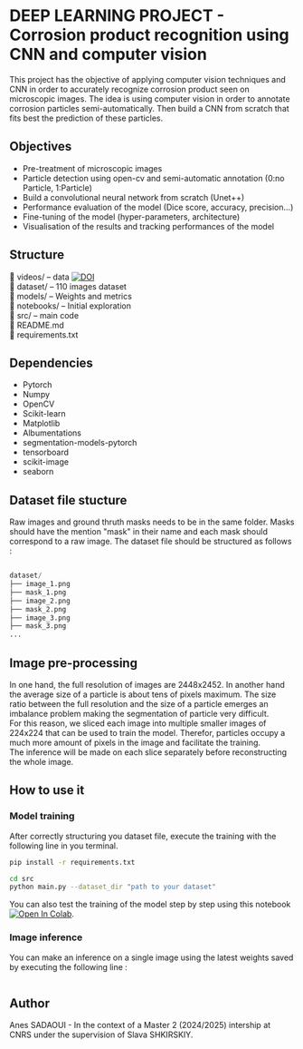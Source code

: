 # DEEP LEARNING PROJECT - Corrosion product recognition using CNN and computer vision

This project has the objective of applying computer vision techniques and CNN in order to accurately recognize corrosion product seen on microscopic images.
The idea is using computer vision in order to annotate corrosion particles semi-automatically. Then build a CNN from scratch that fits best the prediction of these particles.

## Objectives

- Pre-treatment of microscopic images
- Particle detection using open-cv and semi-automatic annotation (0:no Particle, 1:Particle)
- Build a convolutional neural network from scratch (Unet++)
- Performance evaluation of the model (Dice score, accuracy, precision...)
- Fine-tuning of the model (hyper-parameters, architecture)
- Visualisation of the results and tracking performances of the model

## Structure

📁 videos/ – data [![DOI](https://zenodo.org/badge/DOI/10.5281/zenodo.1234567.svg)](https://doi.org/10.5281/zenodo.14653184)  
📁 dataset/ – 110 images dataset  
📁 models/ – Weights and metrics  
📁 notebooks/ – Initial exploration  
📁 src/ – main code  
📄 README.md  
📄 requirements.txt  

## Dependencies 

- Pytorch
- Numpy
- OpenCV
- Scikit-learn
- Matplotlib
- Albumentations
- segmentation-models-pytorch
- tensorboard
- scikit-image
- seaborn

## Dataset file stucture
Raw images and ground thruth masks needs to be in the same folder. Masks should have the mention "mask" in their name and each mask should correspond to a raw image. The dataset file should be structured as follows :  

```python

dataset/  
├── image_1.png  
├── mask_1.png  
├── image_2.png  
├── mask_2.png  
├── image_3.png  
├── mask_3.png
...
```

## Image pre-processing 
In one hand, the full resolution of images are 2448x2452. In another hand the average size of a particle is about tens of pixels maximum. The size ratio between the full resolution and the size of a particle emerges an imbalance problem making the segmentation of particle very difficult.  
For this reason, we sliced each image into multiple smaller images of 224x224 that can be used to train the model. Therefor, particles occupy a much more amount of pixels in the image and facilitate the training.  
The inference will be made on each slice separately before reconstructing the whole image.

## How to use it

### Model training
After correctly structuring you dataset file, execute the training with the following line in you terminal.

```bash
pip install -r requirements.txt
```

```bash
cd src
python main.py --dataset_dir "path to your dataset"
```

You can also test the training of the model step by step using this notebook [![Open In Colab](https://colab.research.google.com/assets/colab-badge.svg)](https://colab.research.google.com/github/AnesSAD/Pitting_corrosion-CNRS/blob/main/notebooks/test.ipynb).  
  
### Image inference
You can make an inference on a single image using the latest weights saved by executing the following line : 
```bash
```


## Author 

Anes SADAOUI -  In the context of a Master 2 (2024/2025) intership at CNRS under the supervision of Slava  SHKIRSKIY.


